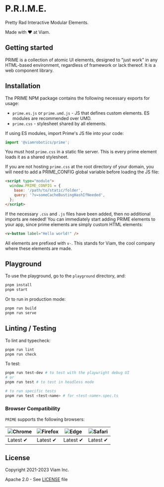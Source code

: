 # P.R.I.M.E.

Pretty Rad Interactive Modular Elements.

Made with ❤️ at Viam.

## Getting started

PRIME is a collection of atomic UI elements, designed to "just work" in any HTML-based environment, regardless of framework or lack thereof. It is a web component library.

## Installation

The PRIME NPM package contains the following necessary exports for usage:

- `prime.es.js` or `prime.umd.js` - JS that defines custom elements. ES modules are recommended over UMD.
- `prime.css` - stylesheet shared by all elements.

If using ES modules, import Prime's JS file into your code:

```ts
import '@viamrobotics/prime';
```

You must host `prime.css` in a static file server. This is every prime element loads it as a shared stylesheet.

If you are not hosting `prime.css` at the root directory of your domain, you will need to add a PRIME_CONFIG global variable before loading the JS file:

```html
<script type="module">
  window.PRIME_CONFIG = {
    base: '/path/to/static/folder',
    query: '?v=someCacheBustingHashIfNeeded',
  };
</script>
```

If the necessary `.css` and `.js` files have been added, then no additional imports are needed!
You can immediately start adding PRIME elements to your app, since prime elements are simply custom HTML elements:

```html
<v-button label="Hello world!" />
```

All elements are prefixed with `v-`. This stands for Viam, the cool company where these elements are made.

## Playground

To use the playground, go to the `playground` directory, and:

```bash
pnpm install
pnpm start
```

Or to run in production mode:

```bash
pnpm run build
pnpm run serve
```

## Linting / Testing

To lint and typecheck:

```bash
pnpm run lint
pnpm run check
```

To test:

```bash
pnpm run test-dev # to test with the playwright debug UI
# or
pnpm run test # to test in headless mode

# to run specific tests
pnpm run test <test-name> # for <test-name>.spec.ts
```

### Browser Compatibility

`PRIME` supports the following browsers:

| ![Chrome][chrome] | ![Firefox][firefox] | ![Edge][edge] | ![Safari][safari] |
| ----------------- | ------------------- | ------------- | ----------------- |
| Latest ✔          | Latest ✔            | Latest ✔      | Latest ✔          |

[chrome]: https://raw.githubusercontent.com/alrra/browser-logos/master/src/chrome/chrome_48x48.png
[firefox]: https://raw.githubusercontent.com/alrra/browser-logos/master/src/firefox/firefox_48x48.png
[edge]: https://raw.githubusercontent.com/alrra/browser-logos/master/src/edge/edge_48x48.png
[safari]: https://raw.githubusercontent.com/alrra/browser-logos/master/src/safari/safari_48x48.png

## License

Copyright 2021-2023 Viam Inc.

Apache 2.0 - See [LICENSE](https://github.com/viamrobotics/prime/blob/main/LICENSE) file

